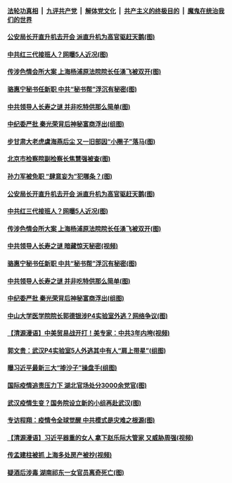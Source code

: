 

####  [法轮功真相](../../../../basic/blob/master/README.md?t=05090431) &nbsp;|&nbsp; [九评共产党](../../../../9ping.md/blob/master/README.md?t=05090431) &nbsp;|&nbsp; [解体党文化](../../../../jtdwh.md/blob/master/README.md?t=05090431)  &nbsp;|&nbsp; [共产主义的终极目的](../../../../gczydzjmd.md/blob/master/README.md?t=05090431) &nbsp;|&nbsp; [魔鬼在统治我们的世界](../../../../mgztzwmdsj.md/blob/master/README.md?t=05090431) 

#### [公安局长开直升机去开会 派直升机为高官驱赶天鹅(图)](../pages/p2/932525.md?t=05090431) 

#### [中共红三代接班人？网曝5人近况(图)](../pages/p2/932502.md?t=05090431) 

#### [传涉色情会所大案 上海杨浦原法院院长任湧飞被双开(图)](../pages/p2/932429.md?t=05090431) 

#### [骆惠宁秘书任新职 中共“秘书帮”浮沉有秘密(图)](../pages/p2/932403.md?t=05090431) 

#### [中共领导人长寿之谜 并非吃特供那么简单(图)](../pages/p2/932408.md?t=05090431) 

#### [中纪委严批 秦光荣背后神秘富商浮出(组图)](../pages/p2/932382.md?t=05090431) 

#### [步甘肃大老虎虞海燕后尘 又一旧部因“小圈子”落马(图)](../pages/p2/932583.md?t=05090431) 

#### [北京市检察院副检察长焦慧强被查(图)](../pages/p2/932573.md?t=05090431) 

#### [孙力军被免职 “肆意妄为”犯哪条？(图)](../pages/p2/932559.md?t=05090431) 

#### [公安局长开直升机去开会 派直升机为高官驱赶天鹅(图)](../pages/p2/932525.md?t=05090431) 

#### [中共红三代接班人？网曝5人近况(图)](../pages/p2/932502.md?t=05090431) 

#### [传涉色情会所大案 上海杨浦原法院院长任湧飞被双开(图)](../pages/p2/932429.md?t=05090431) 

#### [中共领导人长寿之谜 暗藏惊天秘密(视频)](../pages/p2/932448.md?t=05090431) 

#### [骆惠宁秘书任新职 中共“秘书帮”浮沉有秘密(图)](../pages/p2/932403.md?t=05090431) 

#### [中共领导人长寿之谜 并非吃特供那么简单(图)](../pages/p2/932408.md?t=05090431) 

#### [中纪委严批 秦光荣背后神秘富商浮出(组图)](../pages/p2/932382.md?t=05090431) 

#### [中山大学医学院院长郭德银涉P4实验室外逃？网络争议(图)](../pages/p2/932349.md?t=05090431) 

#### [【清源漫语】中美贸易战开打！美专家：中共3年内垮(视频)](../pages/p2/932338.md?t=05090431) 

#### [郭文贵：武汉P4实验室5人外逃其中有人“肩上带星”(组图)](../pages/p2/932326.md?t=05090431) 

#### [曝习近平最新三大“掺沙子”操盘手(组图)](../pages/p2/932203.md?t=05090431) 

#### [国际疫情追责压力下 湖北官场处分3000余党官(图)](../pages/p2/932315.md?t=05090431) 

#### [武汉疫情生变？国务院设立新的小组再赴武汉(图)](../pages/p2/932295.md?t=05090431) 

#### [专访程翔：疫情令全球觉醒 中共模式是灾难之根源(图)](../pages/p2/932256.md?t=05090431) 

#### [【清源漫语】习近平器重的女人 拿下赵乐际大管家 又威胁周强(视频)](../pages/p2/932221.md?t=05090431) 

#### [传孟建柱被抓 上海多处房产被抄(视频)](../pages/p2/932187.md?t=05090431) 

#### [疑酒后涉毒 湖南祁东一女官员离奇死亡(图)](../pages/p2/932199.md?t=05090431) 

